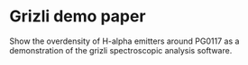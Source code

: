 # Grizli demo paper

Show the overdensity of H-alpha emitters around PG0117 as a demonstration of the grizli spectroscopic analysis software.


  
